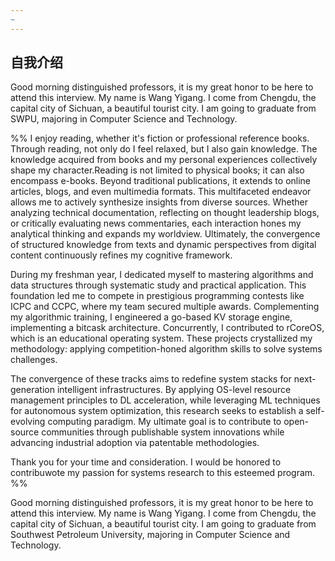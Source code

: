 ```yaml
---
~
---
```

## 自我介绍

Good morning distinguished professors, it is my great honor to be here to attend this interview. My name is Wang Yigang. I come from Chengdu, the capital city of Sichuan, a beautiful tourist city. I am going to graduate from SWPU, majoring in Computer Science and Technology.

%% 
I enjoy reading, whether it's fiction or professional reference books. Through reading, not only do I feel relaxed, but I also gain knowledge. The knowledge acquired from books and my personal experiences collectively shape my character.Reading is not limited to physical books; it can also encompass e-books. Beyond traditional publications, it extends to online articles, blogs, and even multimedia formats. This multifaceted endeavor allows me to actively synthesize insights from diverse sources. Whether analyzing technical documentation, reflecting on thought leadership blogs, or critically evaluating news commentaries, each interaction hones my analytical thinking and expands my worldview. Ultimately, the convergence of structured knowledge from texts and dynamic perspectives from digital content continuously refines my cognitive framework.

During my freshman year, I dedicated myself to mastering algorithms and data structures through systematic study and practical application. This foundation led me to compete in prestigious programming contests like ICPC and CCPC, where my team secured multiple awards. Complementing my algorithmic training, I engineered a go-based KV storage engine, implementing a bitcask architecture. Concurrently, I contributed to rCoreOS, which is an educational operating system. These projects crystallized my methodology: applying competition-honed algorithm skills to solve systems challenges.

The convergence of these tracks aims to redefine system stacks for next-generation intelligent infrastructures. By applying OS-level resource management principles to DL acceleration, while leveraging ML techniques for autonomous system optimization, this research seeks to establish a self-evolving computing paradigm. My ultimate goal is to contribute to open-source communities through publishable system innovations while advancing industrial adoption via patentable methodologies.

Thank you for your time and consideration. I would be honored to contribuwote my passion for systems research to this esteemed program.
%%

Good morning distinguished professors, it is my great honor to be here to attend this interview. My name is Wang Yigang. I come from Chengdu, the capital city of Sichuan, a beautiful tourist city. I am going to graduate from Southwest Petroleum University, majoring in Computer Science and Technology.

